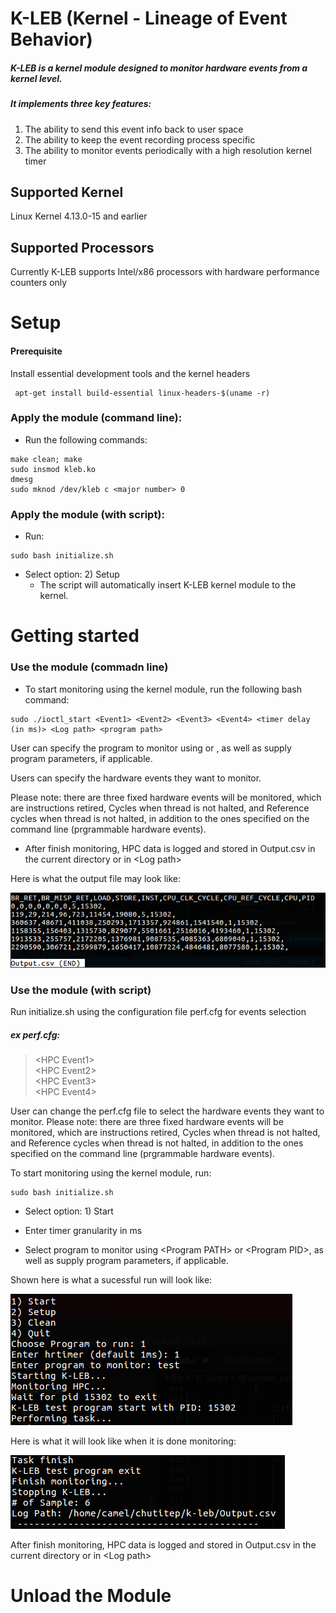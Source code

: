 # K-LEB (Kernel - Lineage of Event Behavior)
##### K-LEB is a kernel module designed to monitor hardware events from a kernel level. 

##### It implements three key features:

1. The ability to send this event info back to user space
2. The ability to keep the event recording process specific
3. The ability to monitor events periodically with a high resolution kernel timer

## Supported Kernel
Linux Kernel 4.13.0-15 and earlier

## Supported Processors
Currently K-LEB supports Intel/x86 processors with hardware performance counters only

# Setup

#### Prerequisite 
Install essential development tools and the kernel headers 
```
 apt-get install build-essential linux-headers-$(uname -r)
```

### Apply the module (command line):

- Run the following commands:
```
make clean; make
sudo insmod kleb.ko
dmesg
sudo mknod /dev/kleb c <major number> 0
```

### Apply the module (with script):
-  Run: 
```
sudo bash initialize.sh
```
- Select option: 2) Setup
    - The script will automatically insert K-LEB kernel module to the kernel.
    
# Getting started

### Use the module (commadn line)

- To start monitoring using the kernel module, run the following bash command:
```
sudo ./ioctl_start <Event1> <Event2> <Event3> <Event4> <timer delay (in ms)> <Log path> <program path>
```

User can specify the program to monitor using <Program PATH> or <Program PID>, as well as supply program parameters, if applicable.

Users can specify the hardware events they want to monitor.

Please note: there are three fixed hardware events will be monitored, which are instructions retired, Cycles when thread is not halted, and Reference cycles when thread is not halted, in addition to the ones specified on the command line (prgrammable hardware events). 


- After finish monitoring, HPC data is logged and stored in Output.csv in the current directory or in \<Log path\>

Here is what the output file may look like:

![](Images/output.png)

### Use the module (with script)

Run initialize.sh using the configuration file perf.cfg for events selection

##### ex perf.cfg:

> \<HPC Event1\> <br>
\<HPC Event2\> <br>
\<HPC Event3\> <br>
\<HPC Event4\> <br>

User can change the perf.cfg file to select the hardware events they want to monitor.
Please note: there are three fixed hardware events will be monitored, which are instructions retired, Cycles when thread is not halted, and Reference cycles when thread is not halted, in addition to the ones specified on the command line (prgrammable hardware events). 

To start monitoring using the kernel module, run:
```
sudo bash initialize.sh
```
- Select option: 1) Start

- Enter timer granularity in ms

- Select program to monitor using \<Program PATH\> or \<Program PID\>, as well as supply program parameters, if applicable. 

Shown here is what a sucessful run will look like:

![](Images/Runstart.png)

Here is what it will look like when it is done monitoring:

![](Images/StopMonitoring.png)

After finish monitoring, HPC data is logged and stored in Output.csv in the current directory or in \<Log path\>

# Unload the Module
